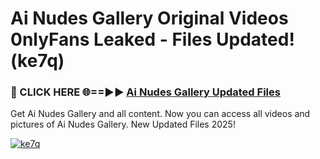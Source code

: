 # Ai Nudes Gallery Original Videos 0nlyFans Leaked - Files Updated! (ke7q)

<h3>🔴 CLICK HERE 🌐==►► <a href="https://tinyurl.com/4mcuefdz" rel="nofollow">Ai Nudes Gallery Updated Files</a></h3>

Get Ai Nudes Gallery and all content. Now you can access all videos and pictures of Ai Nudes Gallery. New Updated Files 2025!

[![ke7q](https://i.imgur.com/StAQSOY.gif)](https://tinyurl.com/4mcuefdz)
